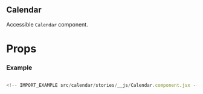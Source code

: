 ## Calendar

Accessible `Calendar` component.

# Props

<!-- INJECT_PROPS src/calendar -->

### Example

```js

<!-- IMPORT_EXAMPLE src/calendar/stories/__js/Calendar.component.jsx -->

```
